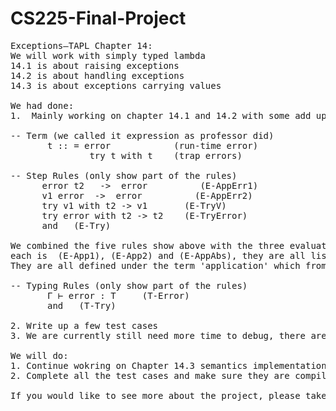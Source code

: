 # CS225-Final-Project
<pre>
Exceptions—TAPL Chapter 14:
We will work with simply typed lambda
14.1 is about raising exceptions
14.2 is about handling exceptions
14.3 is about exceptions carrying values

We had done:
1.  Mainly working on chapter 14.1 and 14.2 with some add up from Chapter 9 (simply typed lambda), include defined expression and typing rules as follows.

-- Term (we called it expression as professor did)
       t :: = error            (run-time error)
               try t with t    (trap errors)

-- Step Rules (only show part of the rules)
      error t2   ->  error          (E-AppErr1)
      v1 error  ->  error          (E-AppErr2)
      try v1 with t2 -> v1       (E-TryV)
      try error with t2 -> t2    (E-TryError)
      and   (E-Try)

We combined the five rules show above with the three evaluation rules from the Chapter 9,
each is  (E-App1), (E-App2) and (E-AppAbs), they are all list on figure 9-1 in textbook.
They are all defined under the term 'application' which from lambda calculus.

-- Typing Rules (only show part of the rules)
       Γ ⊢ error : T     (T-Error)
       and   (T-Try)

2. Write up a few test cases
3. We are currently still need more time to debug, there are some error in our codes, it cannot compile well currently.

We will do:
1. Continue wokring on Chapter 14.3 semantics implementation as we did in 14.1 and 14.2
2. Complete all the test cases and make sure they are compiling with no error before the deadline of the whole project.

If you would like to see more about the project, please take look at our proposal pdf file which also upload on this repository.
</pre>


